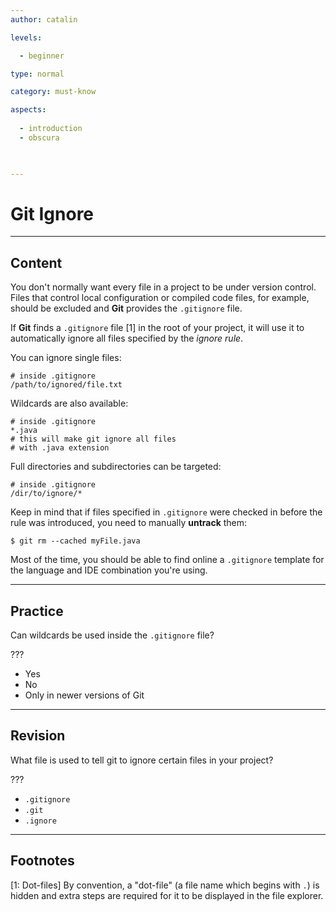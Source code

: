 ```yaml
---
author: catalin

levels:

  - beginner

type: normal

category: must-know

aspects:
  
  - introduction
  - obscura
  


---
```


# Git Ignore

---
## Content

You don't normally want every file in a project to be under version control. Files that control local configuration or compiled code files, for example, should be excluded and **Git** provides the `.gitignore` file.


If **Git** finds a `.gitignore` file [1] in the root of your project, it will use it to automatically ignore all files specified by the *ignore rule*.

You can ignore single files:
```
# inside .gitignore
/path/to/ignored/file.txt
```
Wildcards are also available:
```
# inside .gitignore
*.java
# this will make git ignore all files
# with .java extension
```

Full directories and subdirectories can be targeted:
```
# inside .gitignore
/dir/to/ignore/*
```

Keep in mind that if files specified in `.gitignore` were checked in before the rule was introduced, you need to manually **untrack** them:
```
$ git rm --cached myFile.java
```
Most of the time, you should be able to find online a `.gitignore` template for the language and IDE combination you're using.

---
## Practice

Can wildcards be used inside the `.gitignore` file?

???


* Yes
* No
* Only in newer versions of Git

---
## Revision

What file is used to tell git to ignore certain files in your project?

???


* `.gitignore`
* `.git`
* `.ignore`

---
## Footnotes

[1: Dot-files]
By convention, a "dot-file" (a file name which begins with `.`) is hidden and extra steps are required for it to be displayed in the file explorer.
